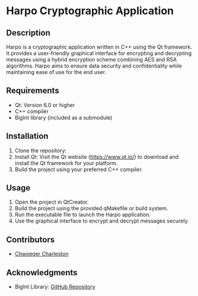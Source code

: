 # Harpo Cryptographic Application

## Description
Harpo is a cryptographic application written in C++ using the Qt framework. It provides a user-friendly graphical interface for encrypting and decrypting messages using a hybrid encryption scheme combining AES and RSA algorithms. Harpo aims to ensure data security and confidentiality while maintaining ease of use for the end user.

## Requirements
- Qt: Version 6.0 or higher
- C++ compiler
- BigInt library (included as a submodule)

## Installation
1. Clone the repository:
2. Install Qt: Visit the Qt website (https://www.qt.io/) to download and install the Qt framework for your platform.
3. Build the project using your preferred C++ compiler.

## Usage
1. Open the project in QtCreator.
2. Build the project using the provided qMakefile or build system.
3. Run the executable file to launch the Harpo application.
4. Use the graphical interface to encrypt and decrypt messages securely.



## Contributors
- [Chwoeger Charleston](https://github.com/shwaygrr)

## Acknowledgments
- BigInt Library: [GitHub Repository](https://github.com/rgroshanrg/bigint)
